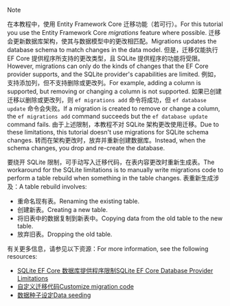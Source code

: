 
> [!NOTE]
> <span data-ttu-id="a8777-101">在本教程中，使用 Entity Framework Core 迁移功能（若可行）。</span><span class="sxs-lookup"><span data-stu-id="a8777-101">For this tutorial you use the Entity Framework Core *migrations* feature where possible.</span></span> <span data-ttu-id="a8777-102">迁移会更新数据库架构，使其与数据模型中的更改相匹配。</span><span class="sxs-lookup"><span data-stu-id="a8777-102">Migrations updates the database schema to match changes in the data model.</span></span> <span data-ttu-id="a8777-103">但是，迁移仅能执行 EF Core 提供程序所支持的更改类型，且 SQLite 提供程序的功能将受限。</span><span class="sxs-lookup"><span data-stu-id="a8777-103">However, migrations can only do the kinds of changes that the EF Core provider supports, and the SQLite provider's capabilities are limited.</span></span> <span data-ttu-id="a8777-104">例如，支持添加列，但不支持删除或更改列。</span><span class="sxs-lookup"><span data-stu-id="a8777-104">For example, adding a column is supported, but removing or changing a column is not supported.</span></span> <span data-ttu-id="a8777-105">如果已创建迁移以删除或更改列，则 `ef migrations add` 命令将成功，但 `ef database update` 命令会失败。</span><span class="sxs-lookup"><span data-stu-id="a8777-105">If a migration is created to remove or change a column, the `ef migrations add` command succeeds but the `ef database update` command fails.</span></span> <span data-ttu-id="a8777-106">由于上述限制，本教程不对 SQLite 架构更改使用迁移。</span><span class="sxs-lookup"><span data-stu-id="a8777-106">Due to these limitations, this tutorial doesn't use migrations for SQLite schema changes.</span></span> <span data-ttu-id="a8777-107">转而在架构更改时，放弃并重新创建数据库。</span><span class="sxs-lookup"><span data-stu-id="a8777-107">Instead, when the schema changes, you drop and re-create the database.</span></span>
>
><span data-ttu-id="a8777-108">要绕开 SQLite 限制，可手动写入迁移代码，在表内容更改时重新生成表。</span><span class="sxs-lookup"><span data-stu-id="a8777-108">The workaround for the SQLite limitations is to manually write migrations code to perform a table rebuild when something in the table changes.</span></span> <span data-ttu-id="a8777-109">表重新生成涉及：</span><span class="sxs-lookup"><span data-stu-id="a8777-109">A table rebuild involves:</span></span>
>
>* <span data-ttu-id="a8777-110">重命名现有表。</span><span class="sxs-lookup"><span data-stu-id="a8777-110">Renaming the existing table.</span></span>
>* <span data-ttu-id="a8777-111">创建新表。</span><span class="sxs-lookup"><span data-stu-id="a8777-111">Creating a new table.</span></span>
>* <span data-ttu-id="a8777-112">将旧表中的数据复制到新表中。</span><span class="sxs-lookup"><span data-stu-id="a8777-112">Copying data from the old table to the new table.</span></span>
>* <span data-ttu-id="a8777-113">放弃旧表。</span><span class="sxs-lookup"><span data-stu-id="a8777-113">Dropping the old table.</span></span>
>
><span data-ttu-id="a8777-114">有关更多信息，请参见以下资源：</span><span class="sxs-lookup"><span data-stu-id="a8777-114">For more information, see the following resources:</span></span>
>
> * [<span data-ttu-id="a8777-115">SQLite EF Core 数据库提供程序限制</span><span class="sxs-lookup"><span data-stu-id="a8777-115">SQLite EF Core Database Provider Limitations</span></span>](/ef/core/providers/sqlite/limitations)
> * [<span data-ttu-id="a8777-116">自定义迁移代码</span><span class="sxs-lookup"><span data-stu-id="a8777-116">Customize migration code</span></span>](/ef/core/managing-schemas/migrations/#customize-migration-code)
> * [<span data-ttu-id="a8777-117">数据种子设定</span><span class="sxs-lookup"><span data-stu-id="a8777-117">Data seeding</span></span>](/ef/core/modeling/data-seeding)